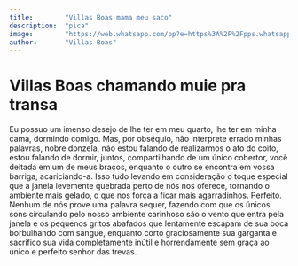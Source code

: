 ```yaml
---
title:        "Villas Boas mama meu saco"
description:  "pica"
image:        "https://web.whatsapp.com/pp?e=https%3A%2F%2Fpps.whatsapp.net%2Fv%2Ft61.24694-24%2F75236152_435290947141996_182007710935745937_n.jpg%3Foe%3D5E14F420%26oh%3Db791b5656133227a6db7eb8277098b19&t=l&u=556796228209%40c.us&i=1576066233"
author:       "Villas Boas"
---
```


Villas Boas chamando muie pra transa
============

Eu possuo um imenso desejo de lhe ter em meu quarto, lhe ter em minha cama, dormindo comigo. Mas, por obséquio, não interprete errado minhas palavras, nobre donzela, não estou falando de realizarmos o ato do coito, estou falando de dormir, juntos, compartilhando de um único cobertor, você deitada em um de meus braços, enquanto o outro se encontra em vossa barriga, acariciando-a. Isso tudo levando em consideração o toque especial que a janela levemente quebrada perto de nós nos oferece, tornando o ambiente mais gelado, o que nos força a ficar mais agarradinhos.
Perfeito.
Nenhum de nós prove uma palavra sequer, fazendo com que os únicos sons circulando pelo nosso ambiente carinhoso são o vento que entra pela janela e os pequenos gritos abafados que lentamente escapam de sua boca borbulhando com sangue, enquanto corto graciosamente sua garganta e sacrifico sua vida completamente inútil e horrendamente sem graça ao único e perfeito senhor das trevas.
